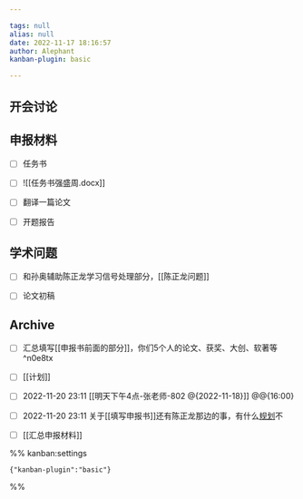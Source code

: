 ```yaml
---

tags: null
alias: null
date: 2022-11-17 18:16:57
author: Alephant
kanban-plugin: basic

---
```


## 开会讨论



## 申报材料

- [ ] 任务书
- [ ] ![[任务书强盛周.docx]]
- [ ] 翻译一篇论文
- [ ] 开题报告


## 学术问题

- [ ] 和孙奥辅助陈正龙学习信号处理部分，[[陈正龙问题]]
- [ ] 论文初稿


## Archive

- [ ] 汇总填写[[申报书前面的部分]]，你们5个人的论文、获奖、大创、软著等 ^n0e8tx
- [ ] [[计划]]
- [ ] 2022-11-20 23:11 [[明天下午4点-张老师-802 @{2022-11-18}]] @@{16:00}
- [ ] 2022-11-20 23:11 关于[[填写申报书]]还有陈正龙那边的事，有什么[规划](计划)不
- [ ] [[汇总申报材料]]




%% kanban:settings
```
{"kanban-plugin":"basic"}
```
%%